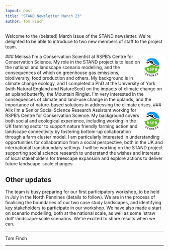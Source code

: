 ```yaml
---
layout: post
title: "STAND Newsletter March 23"
author: Tom Finch
---
```


Welcome to the (belated) March issue of the STAND newsletter. We're delighted to be able to introduce to two new members of staff to the project team.

<img src="/assets/img/rspb_science.jpg" width="15%" align="right">
### Melissa
I'm a Conservation Scientist at RSPB’s Centre for Conservation Science. My role in the STAND project is to lead on the national and landscape scenario modelling, and the consequences of which on greenhouse gas emissions, biodiversity, food production and others. My background is in climate change ecology, and I completed a PhD at the University of York (with Natural England and NatureScot) on the impacts of climate change on an upland butterfly, the Mountain Ringlet. I'm very interested in the consequences of climate and land-use change in the uplands, and the importance of nature-based solutions in addressing the climate crises. 

<img src="/assets/img/rspb_science.jpg" width="15%" align="right">
### Alix
I'm a Senior Social Science Research Assistant working for RSPB’s Centre for Conservation Science. My background covers both social and ecological experience, including working in the UK farming sector to support nature friendly farming action and landscape connectivity by fostering bottom-up collaboration through a farm cluster model. I am particularly interested in understanding opportunities for collaboration from a social perspective, both in the UK and international transboundary settings. I will be working on the STAND project supporting social science research to understand the wishes and interests of local stakeholders for treescape expansion and explore actions to deliver future landscape-scale changes.

## Other updates
The team is busy preparing for our first participatory workshop, to be held in July in the North Pennines (details to follow). We are in the process of finalising the boundaries of our two case study landscapes, and identifying key stakeholders to participate in our workshop. We have also made a start on scenario modelling, both at the national scale, as well as some 'straw doll' landscape-scale scenarios. We're excited to share results when we can. 

***
Tom Finch

***
